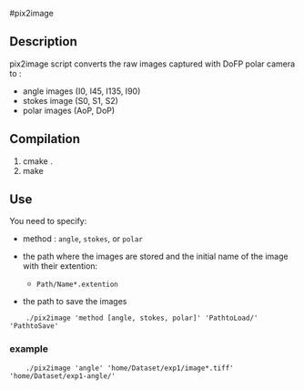 #pix2image 

## Description

pix2image script converts the raw images captured with DoFP polar camera to :

* angle images (I0, I45, I135, I90)
* stokes image (S0, S1, S2)
* polar images (AoP, DoP)

##  Compilation

1. cmake .
2. make 

## Use

You need to specify:

* method : `angle`, `stokes`, or `polar`
* the path where the images are stored and the initial name of the image with their extention:
	* `Path/Name*.extention`

* the path to save the images 

```
	./pix2image 'method [angle, stokes, polar]' 'PathtoLoad/' 'PathtoSave'

```

### example 

```
	./pix2image 'angle' 'home/Dataset/exp1/image*.tiff' 'home/Dataset/exp1-angle/'

```



